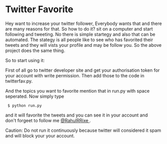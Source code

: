 Twitter Favorite
================


Hey want to increase your twitter follower, Everybody wants that and there are many reasons for that.
So how to do it? sit on a computer and start following and tweeting. No there is simple startegy and also 
that can be automated. The stategy is all people like to see who has favorited their tweets and they will vists your
profile and may be follow you. So the above project does the same thing.

So to start using it:

First of all go to twitter developer site and get your authorisation token for your account with write permission.
Then add those to the code in twitterfav.py.

And the topics you want to favorite mention that in run.py with space seperated. Now simply type <br/>

<code> $ python run.py </code>

and it will favorite the tweets and you can see it in your account and <br/> don't forgeet to follow me <a href="https://twitter.com/rahulrrixe"> @RahulRRixe </a>.

Caution: Do not run it continuously because twitter will considered it spam and will block your your account.
